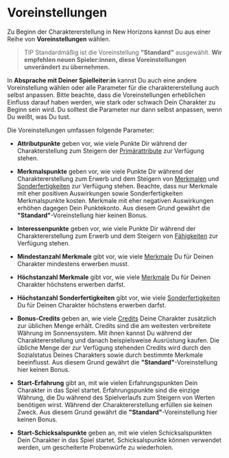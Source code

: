 # Voreinstellungen

Zu Beginn der Charaktererstellung in New Horizons kannst Du aus einer Reihe von **Voreinstellungen** wählen.

> TIP Standardmäßig ist die Voreinstellung **"Standard"** ausgewählt. **Wir empfehlen neuen Spieler:innen, diese Voreinstellungen unverändert zu übernehmen.**

In **Absprache mit Deiner Spielleiter:in** kannst Du auch eine andere Voreinstellung wählen oder alle Parameter für die charaktererstellung auch selbst anpassen. Bitte beachte, dass die Voreinstellungen erheblichen Einfluss darauf haben werden, wie stark oder schwach Dein Charakter zu Beginn sein wird. Du solltest die Parameter nur dann selbst anpassen, wenn Du weißt, was Du tust.

Die Voreinstellungen umfassen folgende Parameter:

- **Attributpunkte** geben vor, wie viele Punkte Dir während der Charakterstellung zum Steigern der [Primärattribute](/books/basic-rules/character-creation/primary-and-secondary-attributes/de.md) zur Verfügung stehen.

- **Merkmalspunkte** geben vor, wie viele Punkte Dir während der Charaktererstellung zum Erwerb und dem Steigern von [Merkmalen](/books/basic-rules/character-creation/traits/de.md) und [Sonderfertigkeiten](/books/basic-rules/character-creation/abilities/de.md) zur Verfügung stehen. Beachte, dass nur Merkmale mit eher positiven Auswirkungen sowie Sonderfertigkeiten Merkmalspunkte kosten. Merkmale mit eher negativen Auswirkungen erhöhen dagegen Dein Punktekonto. Aus diesem Grund gewährt die **"Standard"**-Voreinstellung hier keinen Bonus.

- **Interessenpunkte** geben vor, wie viele Punkte Dir während der Charaktererstellung zum Erwerb und dem Steigern von [Fähigkeiten](/books/basic-rules/character-creation/skills/de.md) zur Verfügung stehen.

- **Mindestanzahl Merkmale** gibt vor, wie viele [Merkmale](/books/basic-rules/character-creation/traits/de.md) Du für Deinen Charakter mindestens erwerben musst.

- **Höchstanzahl Merkmale** gibt vor, wie viele [Merkmale](/books/basic-rules/character-creation/traits/de.md) Du für Deinen Charakter höchstens erwerben darfst.

- **Höchstanzahl Sonderfertigkeiten** gibt vor, wie viele [Sonderfertigkeiten](/books/basic-rules/character-creation/abilities/de.md) Du für Deinen Charakter höchstens erwerben darfst.

- **Bonus-Credits** geben an, wie viele [Credits](/books/basic-rules/character-creation/equipment-and-starting-money/) Deine Charakter zusätzlich zur üblichen Menge erhält. Credits sind die am weitesten verbreitete Währung im Sonnensystem. Mit ihnen kannst Du während der Charaktererstellung und danach beispielsweise Ausrüstung kaufen. Die übliche Menge der zur Verfügung stehenden Credits wird durch den Sozialstatus Deines Charakters sowie durch bestimmte Merkmale beeinflusst. Aus diesem Grund gewährt die **"Standard"**-Voreinstellung hier keinen Bonus.

- **Start-Erfahrung** gibt an, mit wie vielen Erfahrungspunkten Dein Charakter in das Spiel startet. Erfahrungspunkte sind die einzige Währung, die Du während des Spielverlaufs zum Steigern von Werten benötigen wirst. Während der Charaktererstellung erfüllen sie keinen Zweck. Aus diesem Grund gewährt die **"Standard"**-Voreinstellung hier keinen Bonus.

- **Start-Schicksalspunkte** geben an, mit wie vielen Schicksalspunkten Dein Charakter in das Spiel startet. Schicksalspunkte können verwendet werden, um gescheiterte Probenwürfe zu wiederholen.
